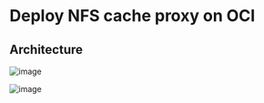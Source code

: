 # Deploy NFS cache proxy on OCI

## Architecture

![image](https://github.com/mprestin77/fs-cache/assets/54962742/e0f6d554-8dff-42e3-9c9e-62d2d8402369)




![image](https://github.com/mprestin77/fs-cache/assets/54962742/3edabc1c-7891-480c-88ab-354e6bca2b3b)

